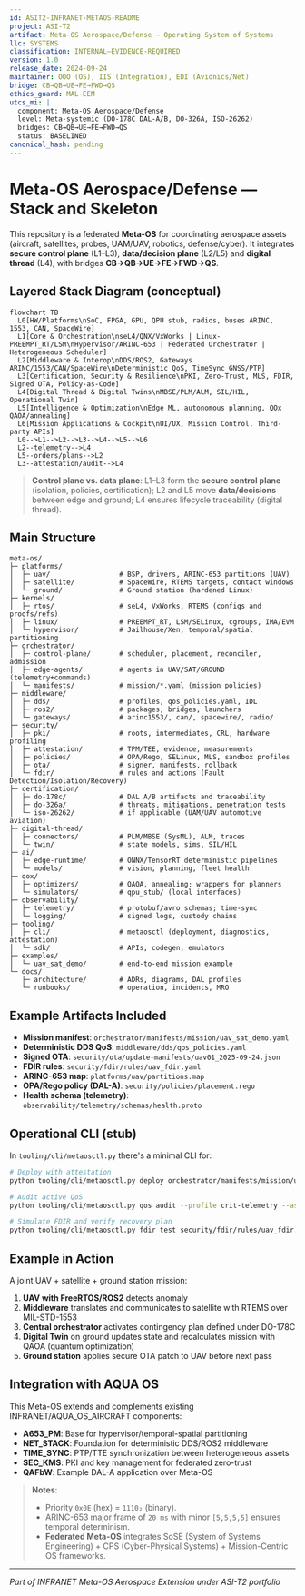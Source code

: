 ```yaml
---
id: ASIT2-INFRANET-METAOS-README
project: ASI-T2
artifact: Meta-OS Aerospace/Defense — Operating System of Systems
llc: SYSTEMS
classification: INTERNAL–EVIDENCE-REQUIRED
version: 1.0
release_date: 2024-09-24
maintainer: OOO (OS), IIS (Integration), EDI (Avionics/Net)
bridge: CB→QB→UE→FE→FWD→QS
ethics_guard: MAL-EEM
utcs_mi: |
  component: Meta-OS Aerospace/Defense
  level: Meta-systemic (DO-178C DAL-A/B, DO-326A, ISO-26262)
  bridges: CB→QB→UE→FE→FWD→QS
  status: BASELINED
canonical_hash: pending
---
```


# Meta-OS Aerospace/Defense — Stack and Skeleton

This repository is a federated **Meta-OS** for coordinating aerospace assets (aircraft, satellites, probes, UAM/UAV, robotics, defense/cyber).
It integrates **secure control plane** (L1–L3), **data/decision plane** (L2/L5) and **digital thread** (L4), with bridges **CB→QB→UE→FE→FWD→QS**.

## Layered Stack Diagram (conceptual)

```mermaid
flowchart TB
  L0[HW/Platforms\nSoC, FPGA, GPU, QPU stub, radios, buses ARINC, 1553, CAN, SpaceWire]
  L1[Core & Orchestration\nseL4/QNX/VxWorks | Linux-PREEMPT_RT/LSM\nHypervisor/ARINC-653 | Federated Orchestrator | Heterogeneous Scheduler]
  L2[Middleware & Interop\nDDS/ROS2, Gateways ARINC/1553/CAN/SpaceWire\nDeterministic QoS, TimeSync GNSS/PTP]
  L3[Certification, Security & Resilience\nPKI, Zero-Trust, MLS, FDIR, Signed OTA, Policy-as-Code]
  L4[Digital Thread & Digital Twins\nMBSE/PLM/ALM, SIL/HIL, Operational Twin]
  L5[Intelligence & Optimization\nEdge ML, autonomous planning, QOx QAOA/annealing]
  L6[Mission Applications & Cockpit\nUI/UX, Mission Control, Third-party APIs]
  L0-->L1-->L2-->L3-->L4-->L5-->L6
  L2--telemetry-->L4
  L5--orders/plans-->L2
  L3--attestation/audit-->L4
```

> **Control plane vs. data plane**: L1–L3 form the **secure control plane** (isolation, policies, certification); L2 and L5 move **data/decisions** between edge and ground; L4 ensures lifecycle traceability (digital thread).

## Main Structure

```
meta-os/
├─ platforms/
│  ├─ uav/                 # BSP, drivers, ARINC-653 partitions (UAV)
│  ├─ satellite/           # SpaceWire, RTEMS targets, contact windows
│  └─ ground/              # Ground station (hardened Linux)
├─ kernels/
│  ├─ rtos/                # seL4, VxWorks, RTEMS (configs and proofs/refs)
│  ├─ linux/               # PREEMPT_RT, LSM/SELinux, cgroups, IMA/EVM
│  └─ hypervisor/          # Jailhouse/Xen, temporal/spatial partitioning
├─ orchestrator/
│  ├─ control-plane/       # scheduler, placement, reconciler, admission
│  ├─ edge-agents/         # agents in UAV/SAT/GROUND (telemetry+commands)
│  └─ manifests/           # mission/*.yaml (mission policies)
├─ middleware/
│  ├─ dds/                 # profiles, qos_policies.yaml, IDL
│  ├─ ros2/                # packages, bridges, launchers
│  └─ gateways/            # arinc1553/, can/, spacewire/, radio/
├─ security/
│  ├─ pki/                 # roots, intermediates, CRL, hardware profiling
│  ├─ attestation/         # TPM/TEE, evidence, measurements
│  ├─ policies/            # OPA/Rego, SELinux, MLS, sandbox profiles
│  ├─ ota/                 # signer, manifests, rollback
│  └─ fdir/                # rules and actions (Fault Detection/Isolation/Recovery)
├─ certification/
│  ├─ do-178c/             # DAL A/B artifacts and traceability
│  ├─ do-326a/             # threats, mitigations, penetration tests
│  └─ iso-26262/           # if applicable (UAM/UAV automotive aviation)
├─ digital-thread/
│  ├─ connectors/          # PLM/MBSE (SysML), ALM, traces
│  └─ twin/                # state models, sims, SIL/HIL
├─ ai/
│  ├─ edge-runtime/        # ONNX/TensorRT deterministic pipelines
│  └─ models/              # vision, planning, fleet health
├─ qox/
│  ├─ optimizers/          # QAOA, annealing; wrappers for planners
│  └─ simulators/          # qpu_stub/ (local interfaces)
├─ observability/
│  ├─ telemetry/           # protobuf/avro schemas; time-sync
│  └─ logging/             # signed logs, custody chains
├─ tooling/
│  ├─ cli/                 # metaosctl (deployment, diagnostics, attestation)
│  └─ sdk/                 # APIs, codegen, emulators
├─ examples/
│  └─ uav_sat_demo/        # end-to-end mission example
└─ docs/
   ├─ architecture/        # ADRs, diagrams, DAL profiles
   └─ runbooks/            # operation, incidents, MRO
```

## Example Artifacts Included

- **Mission manifest**: `orchestrator/manifests/mission/uav_sat_demo.yaml`
- **Deterministic DDS QoS**: `middleware/dds/qos_policies.yaml`
- **Signed OTA**: `security/ota/update-manifests/uav01_2025-09-24.json`
- **FDIR rules**: `security/fdir/rules/uav_fdir.yaml`
- **ARINC-653 map**: `platforms/uav/partitions.map`
- **OPA/Rego policy (DAL-A)**: `security/policies/placement.rego`
- **Health schema (telemetry)**: `observability/telemetry/schemas/health.proto`

## Operational CLI (stub)

In `tooling/cli/metaosctl.py` there's a minimal CLI for:

```bash
# Deploy with attestation
python tooling/cli/metaosctl.py deploy orchestrator/manifests/mission/uav_sat_demo.yaml --require-attestation

# Audit active QoS
python tooling/cli/metaosctl.py qos audit --profile crit-telemetry --asset UAV-01

# Simulate FDIR and verify recovery plan
python tooling/cli/metaosctl.py fdir test security/fdir/rules/uav_fdir.yaml --inject LOST_GNSS
```

## Example in Action

A joint UAV + satellite + ground station mission:

1. **UAV with FreeRTOS/ROS2** detects anomaly
2. **Middleware** translates and communicates to satellite with RTEMS over MIL-STD-1553
3. **Central orchestrator** activates contingency plan defined under DO-178C
4. **Digital Twin** on ground updates state and recalculates mission with QAOA (quantum optimization)
5. **Ground station** applies secure OTA patch to UAV before next pass

## Integration with AQUA OS

This Meta-OS extends and complements existing INFRANET/AQUA_OS_AIRCRAFT components:

- **A653_PM**: Base for hypervisor/temporal-spatial partitioning
- **NET_STACK**: Foundation for deterministic DDS/ROS2 middleware
- **TIME_SYNC**: PTP/TTE synchronization between heterogeneous assets
- **SEC_KMS**: PKI and key management for federated zero-trust
- **QAFbW**: Example DAL-A application over Meta-OS

> **Notes**: 
> * Priority `0x0E` (hex) = `1110₂` (binary).  
> * ARINC-653 major frame of `20 ms` with minor `[5,5,5,5]` ensures temporal determinism.
> * **Federated Meta-OS** integrates SoSE (System of Systems Engineering) + CPS (Cyber-Physical Systems) + Mission-Centric OS frameworks.

---

*Part of INFRANET Meta-OS Aerospace Extension under ASI-T2 portfolio*